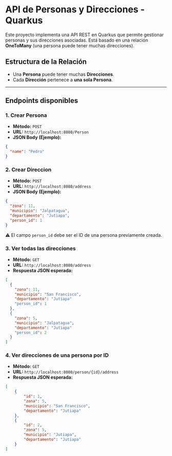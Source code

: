 # API de Personas y Direcciones - Quarkus

Este proyecto implementa una API REST en Quarkus que permite gestionar personas y sus direcciones asociadas. Está basado en una relación **OneToMany** (una persona puede tener muchas direcciones).

## Estructura de la Relación

- Una **Persona** puede tener muchas **Direcciones**.
- Cada **Dirección** pertenece a **una sola Persona**.

---

## Endpoints disponibles

### 1. Crear Persona

- **Método:** `POST`
- **URL:** `http://localhost:8080/Person`
- **JSON Body (Ejemplo):**

```json
{
  "name": "Pedro"
}
```
### 2. Crear Direccion

- **Método:** `POST`
- **URL:** `http://localhost:8080/address`
- **JSON Body (Ejemplo):**
```json
{
  "zona": 11,
  "municipio": "Jalpatagua",
  "departamento": "Jutiapa",
  "person_id": 1
}
```
⚠️ El campo `person_id` debe ser el ID de una persona previamente creada.
### 3. Ver todas las direcciones

- **Método:** `GET`
- **URL:** `http://localhost:8080/address`
- **Respuesta JSON esperada:**
```json
[
  {
    "zona": 11,
    "municipio": "San Francisco",
    "departamento": "Jutiapa"
    "person_id": 1
  },
  {
    "zona": 5,
    "municipio": "Jalpatagua",
    "departamento": "Jutiapa"
    "person_id": 2
  }
]
```
### 4. Ver direcciones de una persona por ID

- **Método:** `GET`
- **URL:** `http://localhost:8080/person/{id}/address`
- **Respuesta JSON esperada:**
```json
[
    {
        "id": 1,
        "zona": 5,
        "municipio": "San Francisco",
        "departamento": "Jutiapa"
    },
    {
        "id": 2,
        "zona": 5,
        "municipio": "Jutiapa",
        "departamento": "Jutiapa"
    }
]
```
